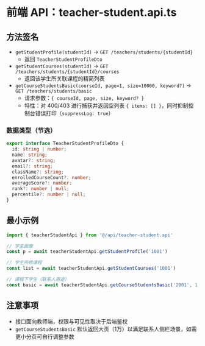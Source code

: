 # 前端 API：teacher-student.api.ts

## 方法签名
- `getStudentProfile(studentId)` → `GET /teachers/students/{studentId}`
  - 返回 `TeacherStudentProfileDto`
- `getStudentCourses(studentId)` → `GET /teachers/students/{studentId}/courses`
  - 返回该学生所关联课程的精简列表
- `getCourseStudentsBasic(courseId, page=1, size=10000, keyword?)` → `GET /teachers/students/basic`
  - 请求参数：`{ courseId, page, size, keyword? }`
  - 特性：对 400/403 进行捕获并返回空列表 `{ items: [] }`，同时抑制控制台错误打印（`suppressLog: true`）

### 数据类型（节选）
```ts
export interface TeacherStudentProfileDto {
  id: string | number;
  name: string;
  avatar?: string;
  email?: string;
  className?: string;
  enrolledCourseCount?: number;
  averageScore?: number;
  rank?: number | null;
  percentile?: number | null;
}
```

## 最小示例
```ts
import { teacherStudentApi } from '@/api/teacher-student.api'

// 学生画像
const p = await teacherStudentApi.getStudentProfile('1001')

// 学生所修课程
const list = await teacherStudentApi.getStudentCourses('1001')

// 课程下学生（联系人用途）
const basic = await teacherStudentApi.getCourseStudentsBasic('2001', 1, 10000, '张')
```

## 注意事项
- 接口面向教师端，权限与可见性取决于后端鉴权
- `getCourseStudentsBasic` 默认返回大页（1万）以满足联系人侧栏场景，如需更小分页可自行调整参数
